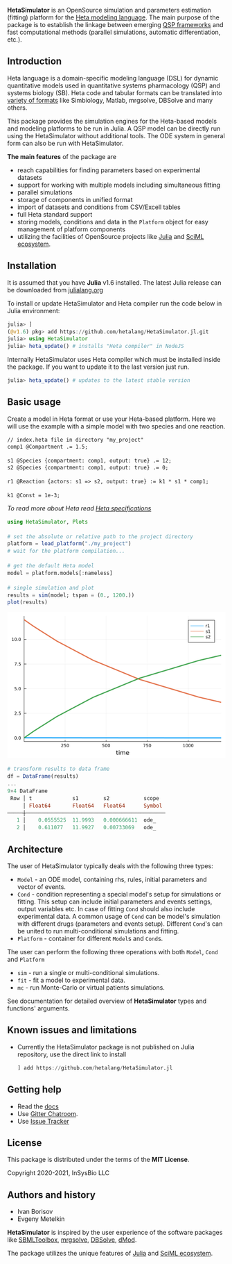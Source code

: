 **HetaSimulator** is an OpenSource simulation and parameters estimation (fitting) platform for the [Heta modeling language](https://hetalang.github.io/#/). 
The main purpose of the package is to establish the linkage between emerging [QSP frameworks](https://en.wikipedia.org/wiki/Quantitative_systems_pharmacology) and fast computational methods (parallel simulations, automatic differentiation, etc.).

## Introduction

Heta language is a domain-specific modeling language (DSL) for dynamic quantitative models used in quantitative systems pharmacology (QSP) and systems biology (SB). Heta code and tabular formats can be translated into [variety of formats](https://hetalang.github.io/#/heta-compiler/?id=supported-tools) like Simbiology, Matlab, mrgsolve, DBSolve and many others.

This package provides the simulation engines for the Heta-based models and modeling platforms to be run in Julia. A QSP model can be directly run using the HetaSimulator without additional tools. The ODE system in general form can also be run with HetaSimulator.

__The main features__ of the package are

- reach capabilities for finding parameters based on experimental datasets
- support for working with multiple models including simultaneous fitting
- parallel simulations
- storage of components in unified format
- import of datasets and conditions from CSV/Excell tables 
- full Heta standard support
- storing models, conditions and data in the `Platform` object for easy management of platform components
- utilizing the facilities of OpenSource projects like [Julia](https://julialang.org/) and [SciML ecosystem](https://sciml.ai/).

## Installation

It is assumed that you have **Julia** v1.6 installed. The latest Julia release can be downloaded from [julialang.org](https://julialang.org/downloads/)

To install or update HetaSimulator and Heta compiler run the code below in Julia environment:

```julia
julia> ]
(@v1.6) pkg> add https://github.com/hetalang/HetaSimulator.jl.git
julia> using HetaSimulator
julia> heta_update() # installs "Heta compiler" in NodeJS
```

Internally HetaSimulator uses Heta compiler which must be installed inside the package. If you want to update it to the last version just run.
```julia
julia> heta_update() # updates to the latest stable version
```

## Basic usage

Create a model in Heta format or use your Heta-based platform.
Here we will use the example with a simple model with two species and one reaction.

```heta
// index.heta file in directory "my_project"
comp1 @Compartment .= 1.5;

s1 @Species {compartment: comp1, output: true} .= 12;
s2 @Species {compartment: comp1, output: true} .= 0;

r1 @Reaction {actors: s1 => s2, output: true} := k1 * s1 * comp1;

k1 @Const = 1e-3;
```

*To read more about Heta read [Heta specifications](https://hetalang.github.io/#/specifications/)*

```julia
using HetaSimulator, Plots

# set the absolute or relative path to the project directory
platform = load_platform("./my_project")
# wait for the platform compilation...

# get the default Heta model
model = platform.models[:nameless]

# single simulation and plot
results = sim(model; tspan = (0., 1200.))
plot(results)
```

![Plot](https://raw.githubusercontent.com/hetalang/HetaSimulator.jl/master/plot0.png)

```julia
# transform results to data frame
df = DataFrame(results)
...
9×4 DataFrame
 Row │ t             s1        s2           scope  
     │ Float64       Float64   Float64      Symbol 
─────┼─────────────────────────────────────────────
   1 │    0.0555525  11.9993   0.000666611  ode_
   2 │    0.611077   11.9927   0.00733069   ode_
```

## Architecture

The user of HetaSimulator typically deals with the following three types:
- `Model` - an ODE model, containing rhs, rules, initial parameters and vector of events.
- `Cond` - condition representing a special model's setup for simulations or fitting. This setup can include initial parameters and events settings, output variables etc. In case of fitting `Cond` should also include experimental data. A common usage of `Cond` can be model's simulation with different drugs (parameters and events setup). Different `Cond`'s can be united to run multi-conditional simulations and fitting.
- `Platform` - container for different `Model`s and `Cond`s.

The user can perform the following three operations with both `Model`, `Cond` and `Platform`
- `sim` - run a single or multi-conditional simulations. 
- `fit` - fit a model to experimental data. 
- `mc` - run Monte-Carlo or virtual patients simulations.

See documentation for detailed overview of **HetaSimulator** types and functions' arguments.

## Known issues and limitations

- Currently the HetaSimulator package is not published on Julia repository, use the direct link to install 
   ```julia
   ] add https://github.com/hetalang/HetaSimulator.jl
   ```

## Getting help

- Read the [docs](https://hetalang.github.io/HetaSimulator.jl/dev/)
- Use [Gitter Chatroom](https://gitter.im/hetalang/community?utm_source=readme).
- Use [Issue Tracker](https://github.com/hetalang/HetaSimulator.jl/issues)

## License

This package is distributed under the terms of the **MIT License**.

Copyright 2020-2021, InSysBio LLC

## Authors and history

- Ivan Borisov
- Evgeny Metelkin

**HetaSimulator** is inspired by the user experience of the software packages like [SBMLToolbox](http://sbml.org/Software/SBMLToolbox), [mrgsolve](https://mrgsolve.github.io/), [DBSolve](http://insysbio.com/en/software/db-solve-optimum), [dMod](https://github.com/dkaschek/dMod).

The package utilizes the unique features of [Julia](https://julialang.org/) and [SciML ecosystem](https://sciml.ai/).

